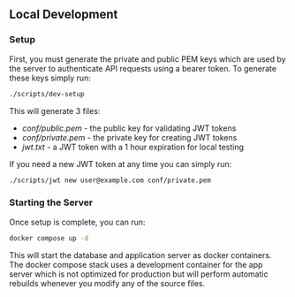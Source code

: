 ## Local Development

### Setup
First, you must generate the private and public PEM keys which are used by the
server to authenticate API requests using a bearer token. To generate these keys
simply run:

```bash
./scripts/dev-setup
```

This will generate 3 files:

* _conf/public.pem_ - the public key for validating JWT tokens
* _conf/private.pem_ - the private key for creating JWT tokens
* _jwt.txt_ - a JWT token with a 1 hour expiration for local testing

If you need a new JWT token at any time you can simply run:

```bash
./scripts/jwt new user@example.com conf/private.pem
```

### Starting the Server
Once setup is complete, you can run:

```bash
docker compose up -d
```

This will start the database and application server as docker containers. The docker compose
stack uses a development container for the app server which is not optimized for production
but will perform automatic rebuilds whenever you modify any of the source files.
